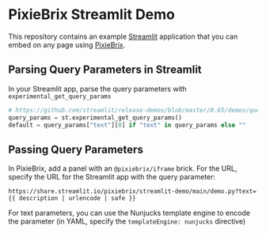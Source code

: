 # PixieBrix Streamlit Demo

This repository contains an example [Streamlit](https://streamlit.io/) application that you can embed
on any page using [PixieBrix](https://www.pixiebrix.com/).


## Parsing Query Parameters in Streamlit

In your Streamlit app, parse the query parameters with `experimental_get_query_params`

```python
# https://github.com/streamlit/release-demos/blob/master/0.65/demos/query_params.py
query_params = st.experimental_get_query_params()
default = query_params["text"][0] if "text" in query_params else ""
```


## Passing Query Parameters

In PixieBrix, add a panel with an `@pixiebrix/iframe` brick. For the URL, specify
the URL for the Streamlit app with the query parameter:

```
https://share.streamlit.io/pixiebrix/streamlit-demo/main/demo.py?text={{ description | urlencode | safe }}
```

For text parameters, you can use the Nunjucks template engine to encode the parameter (in YAML, 
specify the `templateEngine: nunjucks` directive)